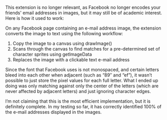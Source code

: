 This extension is no longer relevant, as Facebook no longer encodes your friends' email addresses in images, but it may still be of academic interest. Here is how it used to work:

On any Facebook page containing an e-mail address image, the extension converts the image to text using the following workflow:

1. Copy the image to a canvas using drawImage()
1. Scans through the canvas to find matches for a pre-determined set of character sprites using getImageData
1. Replaces the image with a clickable text e-mail address

Since the font that Facebook uses is not monospaced, and certain letters bleed into each other when adjacent (such as “89″ and “ef”), it wasn’t possible to just store the pixel values for each full letter. What I ended up doing was only matching against only the center of the letters (which are never affected by adjacent letters) and just ignoring character edges.

I’m not claiming that this is the most efficient implementation, but it is definitely complete. In my testing so far, it has correctly identified 100% of the e-mail addresses displayed in the images.